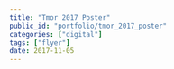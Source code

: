 ```yaml
---
title: "Tmor 2017 Poster"
public_id: "portfolio/tmor_2017_poster"
categories: ["digital"]
tags: ["flyer"]
date: 2017-11-05
---
```

